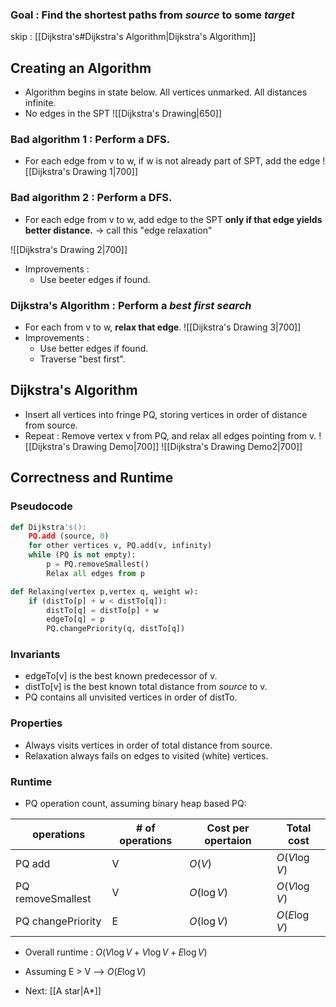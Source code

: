 ### Goal : Find the shortest paths from *source* to some *target*
skip : [[Dijkstra's#Dijkstra's Algorithm|Dijkstra's Algorithm]]
## Creating an Algorithm
- Algorithm begins in state below. All vertices unmarked. All distances infinite.  
- No edges in the SPT
![[Dijkstra's Drawing|650]]

### Bad algorithm 1 : Perform a DFS. 
- For each edge from v to w, if w is not already part of SPT, add the edge
![[Dijkstra's Drawing 1|700]]

### Bad algorithm 2 : Perform a DFS.
- For each edge from v to w, add edge to the SPT **only if that edge yields better distance.** -> call this "edge relaxation"


![[Dijkstra's Drawing 2|700]]
- Improvements :
	- Use beeter edges if found.

### Dijkstra's Algorithm : Perform a *best first search*
- For each from v to w, **relax that edge**.
![[Dijkstra's Drawing 3|700]]
- Improvements :
	- Use better edges if found.
	- Traverse "best first".

## Dijkstra's Algorithm
- Insert all vertices into fringe PQ, storing vertices in order of distance from source.
- Repeat : Remove vertex v from PQ, and relax all edges pointing from v.
![[Dijkstra's Drawing Demo|700]]
![[Dijkstra's Drawing Demo2|700]]

## Correctness and Runtime
### Pseudocode

```python
def Dijkstra's():
	PQ.add (source, 0)
	for other vertices v, PQ.add(v, infinity)
	while (PQ is not empty):
		p = PQ.removeSmallest()
		Relax all edges from p

def Relaxing(vertex p,vertex q, weight w):
	if (distTo[p] + w < distTo[q]):
		distTo[q] = distTo[p] + w
		edgeTo[q] = p
		PQ.changePriority(q, distTo[q])

```

### Invariants
- edgeTo[v] is the best known predecessor of v.
- distTo[v] is the best known total distance from *source* to v.
- PQ contains all unvisited vertices in order of distTo.

### Properties
- Always visits vertices in order of total distance from source.
- Relaxation always fails on edges to visited (white) vertices.


### Runtime
- PQ operation count, assuming binary heap based PQ:

| operations        | # of operations | Cost per opertaion | Total cost         |
| ----------------- | --------------- | ------------------ | ------------------ |
| PQ add            | V               | $O(V)$        | $O(V \log V)$ |
| PQ removeSmallest | V               | $O(\log V)$        | $O(V \log V)$      |
| PQ changePriority | E               | $O(\log V)$        |  $O(E \log V)$                  |

- Overall runtime : $O(V \log V + V \log V + E \log V)$ 
- Assuming E > V --> $O(E\log V)$

- Next: [[A star|A*]]